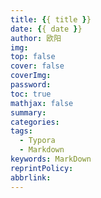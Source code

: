 ```yaml
---
title: {{ title }}
date: {{ date }}
author: 欧阳
img: 
top: false
cover: false
coverImg:
password:
toc: true
mathjax: false
summary: 
categories: 
tags:
  - Typora
  - Markdown
keywords: MarkDown
reprintPolicy:
abbrlink: 
---
```

